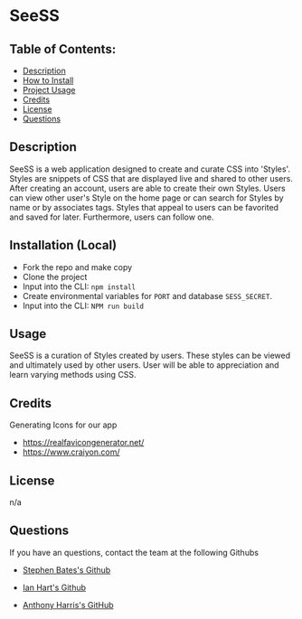 # SeeSS


## **Table of Contents:**

- [Description](#desc)
- [How to Install](#install)
- [Project Usage](#use)
- [Credits](#cred)
- [License](#lice)
- [Questions](#quest)

<a id="desc"></a>
## Description 
 SeeSS is a web application designed to create and curate CSS into 'Styles'. Styles are snippets of CSS that are displayed live and shared to other users. After creating an account, users are able to create their own Styles. Users can view other user's Style on the home page or can search for Styles by name or by associates tags. Styles that appeal to users can be favorited and saved for later. Furthermore, users can follow one. 

<a id="install"></a>
## Installation (Local)
- Fork the repo and make copy
- Clone the project
- Input into the CLI: `npm install`
- Create environmental variables for  `PORT` and database `SESS_SECRET`.
- Input into the CLI: `NPM run build`
 

<a id="use"></a>
## Usage 
 SeeSS is a curation of Styles created by users. These styles can be viewed and ultimately used by other users. User will be able to appreciation and learn varying methods using CSS. 

<a id="cred"></a>
## Credits 
Generating Icons for our app
- https://realfavicongenerator.net/ 
- https://www.craiyon.com/
 

<a id="lice"></a>
## License 
n/a

<a id="quest"></a>
## Questions 

If you have an questions, contact the team at the following Githubs

- [Stephen Bates's Github](https://github.com/Stephen-Bates)

- [Ian Hart's Github](https://github.com/ianahart)

- [Anthony Harris's GitHub](https://github.com/harristheharris) 


